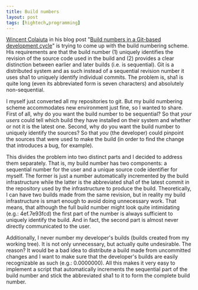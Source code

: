 ```yaml
---
title: Build numbers
layout: post
tags: [hightech,programming]
---
```


[Wincent Colaiuta](http://wincent.com/a/about/wincent/) in his blog post "[Build numbers in a Git-based development cycle](http://wincent.com/a/about/wincent/weblog/archives/2007/07/build_numbers_i.php)" is trying to come up with the build numbering scheme. His requirements are that the build number (1) uniquely identifies the revision of the source code used in the build and (2) provides a clear distinction between earlier and later builds (i.e. is sequential). Git is a distributed system and as such instead of a sequential revision number it uses sha1 to uniquely identify individual commits. The problem is, sha1 is quite long (even its abbreviated form is seven characters) and absolutely non-sequential.

I myself just converted all my repositories to git. But my build numbering scheme accommodates new environment just fine, so I wanted to share. First of all, why do you want the build number to be sequential? So that *your users* could tell which build they have installed on their system and whether or not it is the latest one. Second, why do you want the build number to uniquely identify the sources? So that *you* (the developer) could pinpoint the sources that were used to make the build (in order to find the change that introduces a bug, for example).

This divides the problem into two distinct parts and I decided to address them separately. That is, my build number has two components: a sequential number for the user and a unique source code identifier for myself. The former is just a number automatically incremented by the build infrastructure while the latter is the abbreviated sha1 of the latest commit in the repository used by the infrastructure to produce the build. Theoretically, I can have two builds made from the same revision, but in reality my build infrastructure is smart enough to avoid doing unnecessary work. That means, that although the full build number might look quite intimidating (e.g.: 4ef.7e93fcd) the first part of the number is always sufficient to uniquely identify the build. And in fact, the second part is almost never directly communicated to the user.

Additionally, I never number my developer's builds (builds created from my working tree). It is not only unnecessary, but actually quite undesirable. The reason? It would be a bad idea to distribute a build made from uncommitted changes and I want to make sure that the developer's builds are easily recognizable as such (e.g.: 0.0000000). All this makes it very easy to implement a script that automatically increments the sequential part of the build number and stick the abbreviated sha1 to it to form the complete build number.
